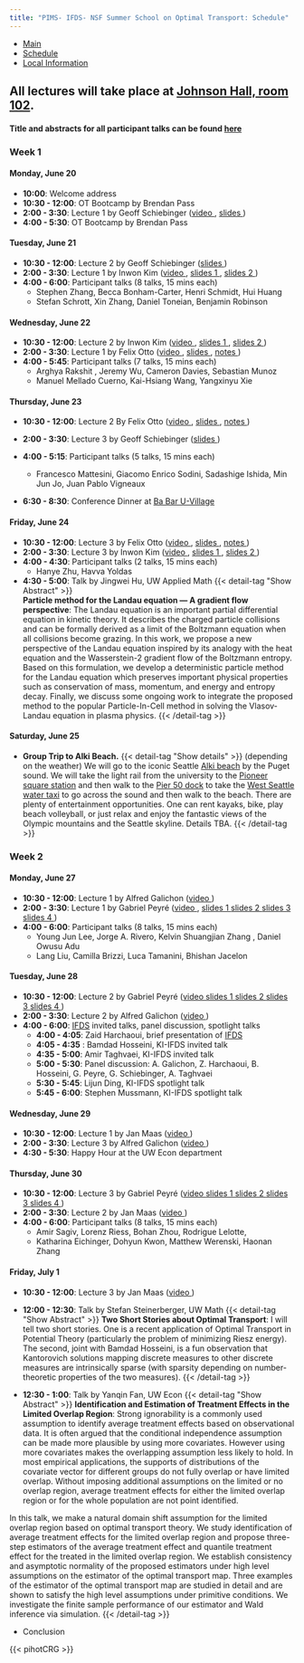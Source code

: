 ```yaml
---
title: "PIMS- IFDS- NSF Summer School on Optimal Transport: Schedule"
---
```


<ul class="nav nav-pills">
  <li class="nav-item">
    <a class="nav-link" aria-current="page" href="../">Main</a>
  </li>
  <li class="nav-item">
    <a class="nav-link active" href="#">Schedule</a>
  </li>
  <li class="nav-item">
    <a class="nav-link" href="../localinfo">Local Information</a>
  </li>
</ul>


## All lectures will take place at [Johnson Hall, room 102](http://uw.edu/maps/?jhn).

#### Title and abstracts for all participant talks can be found [here](participant-abstracts.pdf) 

### Week 1

#### Monday, June 20

  * **10:00**: Welcome address
  * **10:30 - 12:00**: OT Bootcamp by Brendan Pass
  * **2:00 - 3:30**: Lecture 1 by Geoff
    Schiebinger ([video <i class="fas fa-video"></i>](https://mathtube.org/lecture/video/towards-mathematical-theory-developmental-biology-lecture-1), [slides <i class="fas fa-file-pdf"></i>](Schiebinger-2022-06-28-full.pdf))
  * **4:00 - 5:30**: OT Bootcamp by Brendan Pass

#### Tuesday, June 21
  
  * **10:30 - 12:00**: Lecture 2 by Geoff Schiebinger ([slides <i class="fas fa-file-pdf"></i>](Schiebinger-2022-06-28-full.pdf))
  * **2:00 - 3:30**: Lecture 1 by Inwon Kim ([video <i class="fas fa-video"></i>](https://mathtube.org/lecture/video/recent-results-interface-motions-framework-optimal-transport-lecture-1), [slides 1 <i class="fas fa-file-pdf"></i>](InwonKim-2022-06-22.pdf), [slides 2 <i class="fas fa-file-pdf"></i>](InwonKim-2022-06-26.pdf))
  * **4:00 - 6:00**: Participant talks (8 talks, 15 mins each)
    * Stephen Zhang, Becca Bonham-Carter, Henri Schmidt, Hui Huang
    * Stefan Schrott, Xin Zhang, Daniel Toneian, Benjamin Robinson



#### Wednesday, June 22

  * **10:30 - 12:00**: Lecture 2 by Inwon
    Kim ([video <i class="fas fa-video"></i>](https://mathtube.org/lecture/video/recent-results-interface-motions-framework-optimal-transport-lecture-2), [slides 1 <i class="fas fa-file-pdf"></i>](InwonKim-2022-06-22.pdf), [slides 2 <i class="fas fa-file-pdf"></i>](InwonKim-2022-06-26.pdf))
  * **2:00 - 3:30**: Lecture 1 by Felix
    Otto ([video <i class="fas fa-video"></i>](https://mathtube.org/lecture/video/variational-approach-regularity-theory-optimal-transportation-lecture-1), [slides <i class="fas fa-file-pdf"></i>](FelixOtto-2022-06-24.pdf), [notes <i class="fas fa-file-pdf"></i>](FelixOtto-2022-06-22-Notes.pdf))
  * **4:00 - 5:45**: Participant talks (7 talks, 15 mins each)
    * Arghya Rakshit , Jeremy Wu, Cameron Davies, Sebastian Munoz
    * Manuel Mellado Cuerno, Kai-Hsiang Wang, Yangxinyu Xie 
   



#### Thursday, June 23

  * **10:30 - 12:00**: Lecture 2 By Felix
    Otto ([video <i class="fas fa-video"></i>](https://mathtube.org/lecture/video/variational-approach-regularity-theory-optimal-transportation-lecture-2), [slides <i class="fas fa-file-pdf"></i>](FelixOtto-2022-06-24.pdf), [notes <i class="fas fa-file-pdf"></i>](FelixOtto-2022-06-22-Notes.pdf))
  * **2:00 - 3:30**: Lecture 3 by Geoff Schiebinger ([slides <i class="fas fa-file-pdf"></i>](Schiebinger-2022-06-28-full.pdf))
  * **4:00 - 5:15**: Participant talks (5 talks, 15 mins each)
    * Francesco Mattesini, Giacomo Enrico Sodini, Sadashige Ishida, Min Jun Jo, Juan Pablo Vigneaux 

  * **6:30 - 8:30**: Conference Dinner at [Ba Bar U-Village](https://goo.gl/maps/eYS1jjcUWxxUu6e26) 

#### Friday, June 24

  * **10:30 - 12:00**: Lecture 3 by Felix
    Otto ([video <i class="fas fa-video"></i>](https://mathtube.org/lecture/video/variational-approach-regularity-theory-optimal-transportation-lecture-3), [slides <i class="fas fa-file-pdf"></i>](FelixOtto-2022-06-24.pdf), [notes <i class="fas fa-file-pdf"></i>](FelixOtto-2022-06-22-Notes.pdf))
  * **2:00 - 3:30**: Lecture 3 by Inwon
    Kim ([video <i class="fas fa-video"></i>](https://mathtube.org/lecture/video/recent-results-interface-motions-framework-optimal-transport-lecture-3), [slides 1 <i class="fas fa-file-pdf"></i>](InwonKim-2022-06-22.pdf), [slides 2 <i class="fas fa-file-pdf"></i>](InwonKim-2022-06-26.pdf))
  * **4:00 - 4:30**: Participant talks (2 talks, 15 mins each)
    * Hanye Zhu, Havva Yoldas 
  * **4:30 - 5:00**: Talk by Jingwei Hu, UW Applied Math
{{< detail-tag "Show Abstract" >}}  
**Particle method for the Landau equation — A gradient flow perspective**: The Landau equation is an important partial differential equation in kinetic theory. It describes the charged particle collisions and can be    formally derived as a limit of the Boltzmann equation when all collisions become grazing. In this work, we propose a new perspective of the Landau equation inspired by its analogy with the heat equation and the Wasserstein-2 gradient flow of the Boltzmann entropy. Based on this formulation, we develop a deterministic particle method for the Landau equation which preserves important physical properties such as conservation of mass, momentum, and energy and entropy decay. Finally, we discuss some ongoing work to integrate the proposed method to the popular Particle-In-Cell method in solving the Vlasov-Landau equation in plasma physics.
{{< /detail-tag >}}

#### Saturday, June 25

  * **Group Trip to Alki Beach.**
  {{< detail-tag "Show details" >}}
  (depending on the weather) We will go to the iconic Seattle [Alki beach](https://goo.gl/maps/ifTTExRMtqKqLGpE8) by the Puget sound. We will take the light rail from the university to the [Pioneer square station](https://www.soundtransit.org/ride-with-us/stops-stations/pioneer-square-station) and then walk to the [Pier 50 dock](https://goo.gl/maps/QbNgnxtyAnSsL77M8) to take the [West Seattle water taxi](https://kingcounty.gov/depts/transportation/water-taxi/west-seattle.aspx) to go across the sound and then walk to the beach. There are plenty of entertainment opportunities. One can rent kayaks, bike, play beach volleyball, or just relax and enjoy the fantastic views of the Olympic mountains and the Seattle skyline. Details TBA.
{{< /detail-tag >}}

### Week 2

#### Monday, June 27
  
  * **10:30 - 12:00**: Lecture 1 by Alfred
    Galichon ([video <i class="fas fa-video"></i>](https://mathtube.org/lecture/video/gross-substitutes-optimal-transport-and-matching-models-lecture-1))
  * **2:00 - 3:30**: Lecture 1 by Gabriel
    Peyré ([video <i class="fas fa-video"></i>](https://mathtube.org/lecture/video/optimal-transport-machine-learning-lecture-1),
    [slides 1 <i class="fas fa-file-pdf"></i>](Peyre-TheoreticalFoundations.pdf)
    [slides 2 <i class="fas fa-file-pdf"></i>](Peyre-EntropicRegularization.pdf)
    [slides 3 <i class="fas fa-file-pdf"></i>](Peyre-SemiDiscrete.pdf)
    [slides 4 <i class="fas fa-file-pdf"></i>](Peyre-UnbalancedOT.pdf))
  * **4:00 - 6:00**: Participant talks (8 talks, 15 mins each)
    * Young Jun Lee, Jorge A. Rivero, Kelvin Shuangjian Zhang , Daniel Owusu Adu
    * Lang Liu, Camilla Brizzi, Luca Tamanini, Bhishan Jacelon 
 

 
 

#### Tuesday, June 28
  
  * **10:30 - 12:00**: Lecture 2 by Gabriel
    Peyré ([video <i class="fas fa-video"></i>](https://mathtube.org/lecture/video/optimal-transport-machine-learning-lecture-2)
    [slides 1 <i class="fas fa-file-pdf"></i>](Peyre-TheoreticalFoundations.pdf)
    [slides 2 <i class="fas fa-file-pdf"></i>](Peyre-EntropicRegularization.pdf)
    [slides 3 <i class="fas fa-file-pdf"></i>](Peyre-SemiDiscrete.pdf)
    [slides 4 <i class="fas fa-file-pdf"></i>](Peyre-UnbalancedOT.pdf))
  * **2:00 - 3:30**: Lecture 2 by Alfred
    Galichon ([video <i class="fas fa-video"></i>](https://mathtube.org/lecture/video/gross-substitutes-optimal-transport-and-matching-models-lecture-2))
  * **4:00 - 6:00**: [IFDS](https://ifds.info/) invited talks, panel discussion, spotlight talks
    * **4:00 - 4:05**: Zaid Harchaoui, brief presentation of
      [IFDS](https://ifds.info)
    * **4:05 - 4:35** : Bamdad Hosseini, KI-IFDS invited talk
    * **4:35 - 5:00**: Amir Taghvaei, KI-IFDS invited talk
    * **5:00 - 5:30**: Panel discussion: A. Galichon, Z. Harchaoui, B. Hosseini, G.  Peyre, G. Schiebinger, A. Taghvaei
    * **5:30 - 5:45**: Lijun Ding, KI-IFDS spotlight talk
    * **5:45 - 6:00**: Stephen Mussmann, KI-IFDS spotlight talk

#### Wednesday, June 29
  
  * **10:30 - 12:00**: Lecture 1 by Jan
    Maas ([video <i class="fas fa-video"></i>](https://mathtube.org/lecture/video/recent-advances-dynamical-optimal-transport-lecture-1))
  * **2:00 - 3:30**: Lecture 3 by Alfred
    Galichon ([video <i class="fas fa-video"></i>](https://mathtube.org/lecture/video/gross-substitutes-optimal-transport-and-matching-models-lecture-3))
  * **4:30 - 5:30**: Happy Hour at the UW Econ department

#### Thursday, June 30
  
  * **10:30 - 12:00**: Lecture 3 by Gabriel
    Peyré ([video <i class="fas fa-video"></i>](https://mathtube.org/lecture/video/optimal-transport-machine-learning-lecture-3)
    [slides 1 <i class="fas fa-file-pdf"></i>](Peyre-TheoreticalFoundations.pdf)
    [slides 2 <i class="fas fa-file-pdf"></i>](Peyre-EntropicRegularization.pdf)
    [slides 3 <i class="fas fa-file-pdf"></i>](Peyre-SemiDiscrete.pdf)
    [slides 4 <i class="fas fa-file-pdf"></i>](Peyre-UnbalancedOT.pdf))
  * **2:00 - 3:30**: Lecture 2 by Jan
    Maas ([video <i class="fas fa-video"></i>](https://mathtube.org/lecture/video/recent-advances-dynamical-optimal-transport-lecture-2))
  * **4:00 - 6:00**: Participant talks (8 talks, 15 mins each)
    * Amir Sagiv, Lorenz Riess, Bohan Zhou, Rodrigue Lelotte, 
    * Katharina Eichinger, Dohyun Kwon, Matthew Werenski, Haonan Zhang

  


#### Friday, July 1
  
  * **10:30 - 12:00**: Lecture 3 by Jan
    Maas ([video <i class="fas fa-video"></i>](https://mathtube.org/lecture/video/recent-advances-dynamical-optimal-transport-lecture-3))
  * **12:00 - 12:30**: Talk by Stefan Steinerberger, UW Math
  {{< detail-tag "Show Abstract" >}}
  **Two Short Stories about Optimal Transport**: I will tell two short stories. One is a recent
application of Optimal Transport in Potential Theory
(particularly the problem of minimizing Riesz energy).
The second, joint with Bamdad Hosseini, is a fun
observation that Kantorovich solutions mapping discrete
measures to other discrete measures are intrinsically
sparse (with sparsity depending on number-theoretic
properties of the two measures).
{{< /detail-tag >}}  
  
  
  * **12:30 - 1:00**: Talk by Yanqin Fan, UW Econ
  {{< detail-tag "Show Abstract" >}}
  **Identification and Estimation of Treatment Effects in the Limited Overlap Region**:  Strong ignorability is a commonly used assumption to identify average treatment effects based on observational data. It is often argued that the conditional independence assumption can be made more plausible by using more covariates. However using more covariates makes the overlapping assumption less likely to hold. In most empirical applications, the supports of distributions of the covariate vector for different groups do not fully overlap or have limited overlap. Without imposing additional assumptions on the limited or no overlap region, average treatment effects for either the limited overlap region or for the whole population are not point identified.  

In this talk, we make a natural domain shift assumption for the limited overlap region based on optimal transport theory. We study identification of average treatment effects for the limited overlap region and propose three-step estimators of the average treatment effect and quantile treatment effect for the treated in the limited overlap region. We establish consistency and asymptotic normality of the proposed estimators under high level assumptions on the estimator of the optimal transport map. Three examples of the estimator of the optimal transport map are studied in detail and are shown to satisfy the high level assumptions under primitive conditions. We investigate the finite sample performance of our estimator and Wald inference via simulation.
{{< /detail-tag >}}
  * Conclusion

{{< pihotCRG >}}
